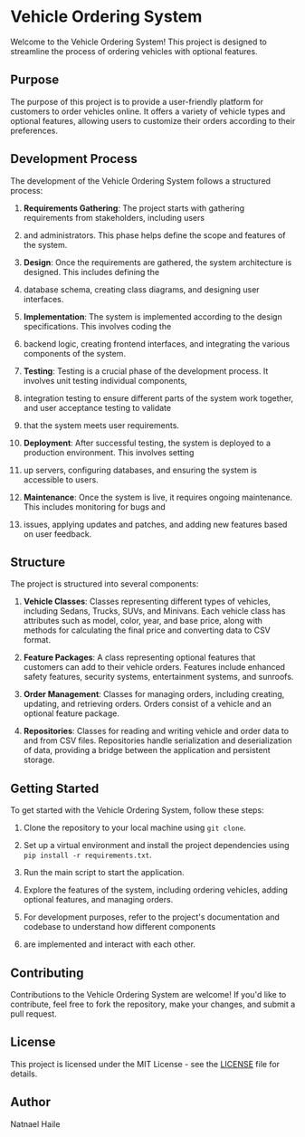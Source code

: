 # Vehicle Ordering System

Welcome to the Vehicle Ordering System! This project is designed to streamline the process of ordering vehicles with optional features.

## Purpose

The purpose of this project is to provide a user-friendly platform for customers to order vehicles online. 
It offers a variety of vehicle types and optional features, allowing users to customize their orders according to their preferences.

## Development Process

The development of the Vehicle Ordering System follows a structured process:

1. **Requirements Gathering**: The project starts with gathering requirements from stakeholders, including users
2. and administrators. This phase helps define the scope and features of the system.

3. **Design**: Once the requirements are gathered, the system architecture is designed. This includes defining the
4. database schema, creating class diagrams, and designing user interfaces.

5. **Implementation**: The system is implemented according to the design specifications. This involves coding the
6. backend logic, creating frontend interfaces, and integrating the various components of the system.

7. **Testing**: Testing is a crucial phase of the development process. It involves unit testing individual components,
8. integration testing to ensure different parts of the system work together, and user acceptance testing to validate
9. that the system meets user requirements.

10. **Deployment**: After successful testing, the system is deployed to a production environment. This involves setting
11. up servers, configuring databases, and ensuring the system is accessible to users.

12. **Maintenance**: Once the system is live, it requires ongoing maintenance. This includes monitoring for bugs and
13. issues, applying updates and patches, and adding new features based on user feedback.

## Structure

The project is structured into several components:

1. **Vehicle Classes**: Classes representing different types of vehicles, including Sedans, Trucks, SUVs, and Minivans.
   Each vehicle class has attributes such as model, color, year, and base price, along with methods for calculating the
   final price and converting data to CSV format.

2. **Feature Packages**: A class representing optional features that customers can add to their vehicle orders. Features
   include enhanced safety features, security systems, entertainment systems, and sunroofs.

3. **Order Management**: Classes for managing orders, including creating, updating, and retrieving orders. Orders consist
   of a vehicle and an optional feature package.

4. **Repositories**: Classes for reading and writing vehicle and order data to and from CSV files. Repositories handle
   serialization and deserialization of data, providing a bridge between the application and persistent storage.

## Getting Started

To get started with the Vehicle Ordering System, follow these steps:

1. Clone the repository to your local machine using `git clone`.

2. Set up a virtual environment and install the project dependencies using `pip install -r requirements.txt`.

3. Run the main script to start the application.

4. Explore the features of the system, including ordering vehicles, adding optional features, and managing orders.

5. For development purposes, refer to the project's documentation and codebase to understand how different components
6. are implemented and interact with each other.

## Contributing

Contributions to the Vehicle Ordering System are welcome! If you'd like to contribute, feel free to fork the repository, 
make your changes, and submit a pull request.

## License

This project is licensed under the MIT License - see the [LICENSE](LICENSE) file for details.

## Author

Natnael Haile
